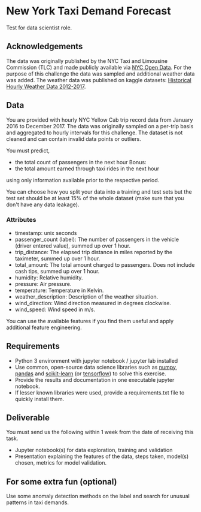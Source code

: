 # New York Taxi Demand Forecast

Test for data scientist role.

## Acknowledgements
The data was originally published by the NYC Taxi and Limousine Commission (TLC) and made publicly available
via [NYC Open Data](https://opendata.cityofnewyork.us/). For the purpose of this challenge the data was sampled
and additional weather data was added. The weather data was published on kaggle datasets:
[Historical Hourly Weather Data 2012-2017](https://www.kaggle.com/selfishgene/historical-hourly-weather-data).

## Data

You are provided with hourly NYC Yellow Cab trip record data from January 2016 to December 2017. The data was
originally sampled on a per-trip basis and aggregated to hourly intervals for this challenge.
The dataset is not cleaned and can contain invalid data points or outliers.

You must predict,

* the total count of passengers in the next hour
Bonus:
* the total amount earned through taxi rides in the next hour

using only information available prior to the respective period.

You can choose how you split your data into a training and test sets but the test set should be at least
15% of the whole dataset (make sure that you don't have any data leakage).

### Attributes  

* timestamp: unix seconds
* passenger_count (label):
    The number of passengers in the vehicle (driver entered value), summed up over 1 hour.
* trip_distance:
    The elapsed trip distance in miles reported by the taximeter, summed up over 1 hour.
* total_amount:
    The total amount charged to passengers. Does not include cash tips, summed up over 1 hour.
* humidity: Relative humidity.
* pressure: Air pressure.
* temperature: Temperature in Kelvin.
* weather_description: Description of the weather situation.
* wind_direction: Wind direction measured in degrees clockwise.
* wind_speed: Wind speed in m/s.

You can use the available features if you find them useful and apply additional feature engineering.


## Requirements
* Python 3 environment with jupyter notebook / jupyter lab installed
* Use common, open-source data science libraries such as [numpy](https://www.numpy.org/), [pandas](https://pandas.pydata.org/) and [scikit-learn](https://scikit-learn.org/stable/) (or [tensorflow](https://www.tensorflow.org/)) to solve this exercise.
* Provide the results and documentation in one executable jupyter notebook.
* If lesser known libraries were used, provide a requirements.txt file to quickly install them.

## Deliverable

You must send us the following within 1 week from the date of receiving this task.

* Jupyter notebook(s) for data exploration, training and validation
* Presentation explaining the features of the data, steps taken, model(s) chosen, metrics for model validation.

## For some extra fun (optional)

Use some anomaly detection methods on the label and search for unusual patterns in taxi demands.
